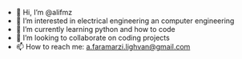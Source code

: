 - 👋 Hi, I’m @alifmz
- 👀 I’m interested in electrical engineering an computer engineering
- 🌱 I’m currently learning python and how to code
- 💞️ I’m looking to collaborate on coding projects
- 📫 How to reach me: a.faramarzi.lighvan@gmail.com

<!---
alifmz/alifmz is a ✨ special ✨ repository because its `README.md` (this file) appears on your GitHub profile.
You can click the Preview link to take a look at your changes.
--->
